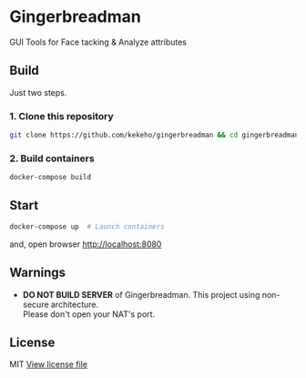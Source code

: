 # Gingerbreadman

GUI Tools for Face tacking & Analyze attributes

## Build

Just two steps.

### 1. Clone this repository

```sh
git clone https://github.com/kekeho/gingerbreadman && cd gingerbreadman
```

### 2. Build containers

```sh
docker-compose build
```

## Start

```sh
docker-compose up  # Launch containers
```

and, open browser [http://localhost:8080](http://localhost:8080)

## Warnings

- **DO NOT BUILD SERVER** of Gingerbreadman.
    This project using non-secure architecture.  
    Please don't open your NAT's port.

## License

MIT [View license file](./LICENSE)
